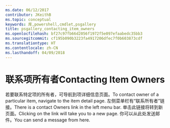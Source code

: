```yaml
---
ms.date: 06/12/2017
contributor: JKeithB
ms.topic: conceptual
keywords: 库,powershell,cmdlet,psgallery
title: psgallery_contacting_item_owners
ms.openlocfilehash: bf27c97fb66d2056f1972f5e097efaabedc35bb3
ms.sourcegitcommit: cf195b090b3223fa4917206dfec7f0b603873cdf
ms.translationtype: HT
ms.contentlocale: zh-CN
ms.lasthandoff: 04/09/2018
---
```

# <a name="contacting-item-owners"></a><span data-ttu-id="b2273-103">联系项所有者</span><span class="sxs-lookup"><span data-stu-id="b2273-103">Contacting Item Owners</span></span>

<span data-ttu-id="b2273-104">若要联系特定项的所有者，可导航到项详细信息页面。</span><span class="sxs-lookup"><span data-stu-id="b2273-104">To contact owner of a particular item, navigate to the item detail page.</span></span>
<span data-ttu-id="b2273-105">左侧菜单栏有“联系所有者”链接。</span><span class="sxs-lookup"><span data-stu-id="b2273-105">There is a contact Owners link in the left menu bar.</span></span>
<span data-ttu-id="b2273-106">单击此链接将转到新页面。</span><span class="sxs-lookup"><span data-stu-id="b2273-106">Clicking on the link will take you to a new page.</span></span>
<span data-ttu-id="b2273-107">你可以从此处发送邮件。</span><span class="sxs-lookup"><span data-stu-id="b2273-107">You can send a message from here.</span></span>